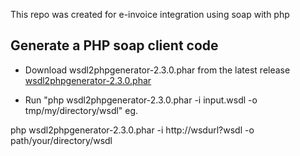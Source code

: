 This repo was created for e-invoice integration using soap with php

## Generate a PHP soap client code

* Download wsdl2phpgenerator-2.3.0.phar from the latest release [wsdl2phpgenerator-2.3.0.phar](https://github.com/wsdl2phpgenerator/wsdl2phpgenerator/releases/download/2.3.0/wsdl2phpgenerator-2.3.0.phar)

* Run "php wsdl2phpgenerator-2.3.0.phar -i input.wsdl -o tmp/my/directory/wsdl"
eg.

php wsdl2phpgenerator-2.3.0.phar -i http://wsdurl?wsdl -o path/your/directory/wsdl

